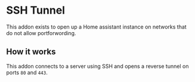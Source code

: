 # SSH Tunnel

This addon exists to open up a Home assistant instance on networks that do not allow portforwording.

## How it works

This addon connects to a server using SSH and opens a reverse tunnel on ports ```80``` and ```443```.

